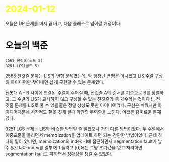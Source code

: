 # <span style="color:yellow">2024-01-12</span>

오늘은 DP 문제를 마저 끝내고, 다음 클래스로 넘어갈 예정이다.

# 오늘의 백준
```DP
2565 전깃줄(골드 5)
9251 LCS(골드 5)
```

2565 전깃줄 문제는 LIS의 변형 문제였는데, 막 엄청난 변형은 아니었고 LIS 수열 구성의 아이디어만 찾아내면 쉽게 구현할 수 있는 문제였다.

전봇대 A - B 사이에 연결된 수열이 주어질 때, 전깃줄 A의 순서를 기준으로 B를 정렬하고. 그 수열의 LIS가 교차하지 않고 구성할 수 있는 전깃줄의 총 개수라는 것이다 !..
전깃줄 문제를 LIS로 풀 수 있을줄은 정말 상상도 못한 아이디어었다. 구현은 쉬웠지만 아이디어때문에 시작점도 잘못 짚게 될때 약간의 무력함을 느낀다. 어쨌든 흥미로운 문제였다.

9251 LCS 문제는 LIS와 비슷한 방법일 줄 알았으나 거의 다른 방법이었다.
두 수열에서 이중포문을 돌리면서 memoization을 업데이트 하면 되는 간단한 방법이었다.
근데 하나의 팁이 있다면, memoization의 index -1에 접근하면서 segmentation fault가 날 수 있으니까 index를 일부러 1 늘리고 \[0\]에는 그냥 초기값을 넣고 처리하면 segmentation fault도 피하면서 정확성을 챙길 수 있었다.

